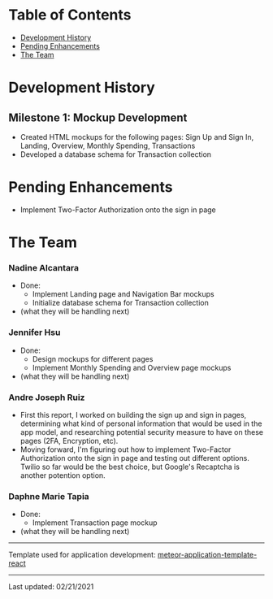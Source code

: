 # Table of Contents
* [Development History](#development-history)
* [Pending Enhancements](#pending-enhancements)
* [The Team](#the-team)

# Development History
## Milestone 1: Mockup Development
* Created HTML mockups for the following pages: Sign Up and Sign In, Landing, Overview, Monthly Spending, Transactions
* Developed a database schema for Transaction collection

# Pending Enhancements
* Implement Two-Factor Authorization onto the sign in page

# The Team
### Nadine Alcantara
* Done:
  * Implement Landing page and Navigation Bar mockups  
  * Initialize database schema for Transaction collection
* (what they will be handling next)

### Jennifer Hsu
* Done:
  * Design mockups for different pages
  * Implement Monthly Spending and Overview page mockups
* (what they will be handling next)

### Andre Joseph Ruiz
* First this report, I worked on building the sign up and sign in pages, determining what kind of personal information that would be used in the app model, and researching potential security measure to have on these pages (2FA, Encryption, etc).
* Moving forward, I'm figuring out how to implement Two-Factor Authorization onto the sign in page and testing out different options. Twilio so far would be the best choice, but Google's Recaptcha is another potention option.

### Daphne Marie Tapia
* Done: 
  * Implement Transaction page mockup
* (what they will be handling next)

***

Template used for application development: [meteor-application-template-react](http://ics-software-engineering.github.io/meteor-application-template-react/)

***

Last updated: 02/21/2021
